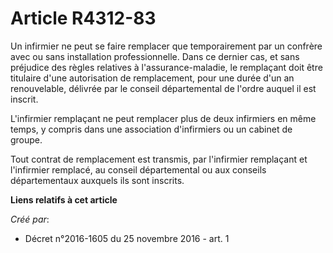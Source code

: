 # Article R4312-83

Un infirmier ne peut se faire remplacer que temporairement par un  confrère avec ou sans installation professionnelle. Dans
ce dernier cas,  et sans préjudice des règles relatives à l'assurance-maladie, le  remplaçant doit être titulaire d'une
autorisation de remplacement, pour  une durée d'un an renouvelable, délivrée par le conseil départemental de  l'ordre auquel
il est inscrit. 

L'infirmier  remplaçant ne peut remplacer plus de deux infirmiers en même temps, y  compris dans une association d'infirmiers
ou un cabinet de groupe. 

Tout contrat de remplacement est transmis, par l'infirmier remplaçant  et l'infirmier remplacé, au conseil départemental ou
aux conseils  départementaux auxquels ils sont inscrits.

**Liens relatifs à cet article**

_Créé par_:

  - Décret n°2016-1605 du 25 novembre 2016 - art. 1
